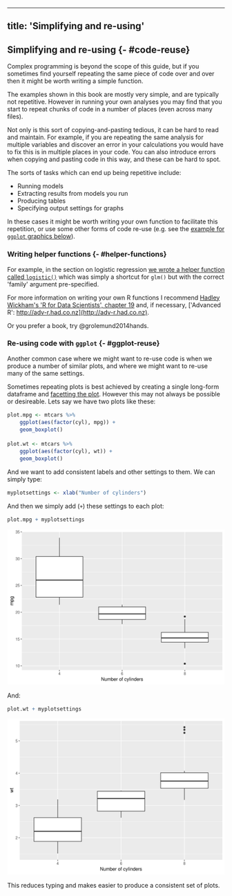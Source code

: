 
---
title: 'Simplifying and re-using'
---



## Simplifying and re-using {- #code-reuse}

Complex programming is beyond the scope of this guide, but if you sometimes find
yourself repeating the same piece of code over and over then it might be worth
writing a simple function.

The examples shown in this book are mostly very simple, and are typically not
repetitive. However in running your own analyses you may find that you start to
repeat chunks of code in a number of places (even across many files).

Not only is this sort of copying-and-pasting tedious, it can be hard to read and
maintain. For example, if you are repeating the same analysis for multiple
variables and discover an error in your calculations you would have to fix this
is in multiple places in your code. You can also introduce errors when copying
and pasting code in this way, and these can be hard to spot.

The sorts of tasks which can end up being repetitive include:

-   Running models
-   Extracting results from models you run
-   Producing tables
-   Specifying output settings for graphs

In these cases it might be worth writing your own function to facilitate this
repetition, or use some other forms of code re-use (e.g. see the
[example for `ggplot` graphics below](#ggplot-reuse)).

### Writing helper functions {- #helper-functions}

For example, in the section on logistic regression
[we wrote a helper function called `logistic()`](#helper-function-logistic)
which was simply a shortcut for `glm()` but with the correct 'family' argument
pre-specified.

For more information on writing your own R functions I recommend
[Hadley Wickham's 'R for Data Scientists', chapter 19](http://r4ds.had.co.nz/functions.html)
and, if necessary,
['Advanced R': http://adv-r.had.co.nz](http://adv-r.had.co.nz).

Or you prefer a book, try @grolemund2014hands.

### Re-using code with `ggplot` {- #ggplot-reuse}

Another common case where we might want to re-use code is when we produce a
number of similar plots, and where we might want to re-use many of the same
settings.

Sometimes repeating plots is best achieved by creating a single long-form
dataframe and [facetting the plot](#facetting-plots). However this may not
always be possible or desireable. Lets say we have two plots like these:


```r
plot.mpg <- mtcars %>%
	ggplot(aes(factor(cyl), mpg)) +
	geom_boxplot()

plot.wt <- mtcars %>%
	ggplot(aes(factor(cyl), wt)) +
	geom_boxplot()
```

And we want to add consistent labels and other settings to them. We can simply
type:


```r
myplotsettings <- xlab("Number of cylinders")
```

And then we simply add (`+`) these settings to each plot:


```r
plot.mpg + myplotsettings
```

<img src="simplifying-and-reusing_files/figure-html/unnamed-chunk-5-1.png" width="672" />

And:


```r
plot.wt + myplotsettings
```

<img src="simplifying-and-reusing_files/figure-html/unnamed-chunk-6-1.png" width="672" />

This reduces typing and makes easier to produce a consistent set of plots.

